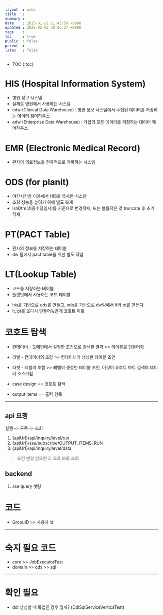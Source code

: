 ```yaml
---
layout  : wiki
title   : 
summary : 
date    : 2025-01-21 11:43:59 +0900
updated : 2025-02-02 20:06:27 +0900
tags    : 
toc     : true
public  : false
parent  : 
latex   : false
---
```

* TOC
{:toc}

# HIS (Hospital Information System)
- 병원 정보 시스템 
- 실제로 병원에서 사용하는 시스템
- cdw (Clinical Data Warehouse) : 병원 정보 시스템에서 수집된 데이터를 저장하는 데이터 웨어하우스
- edw (Enterprise Data Warehouse) : 기업의 모든 데이터를 저장하는 데이터 웨어하우스

# EMR (Electronic Medical Record)
- 환자의 의료정보를 전자적으로 기록하는 시스템

# ODS (for planit)
- 야간시간을 이용해서 HIS를 복사한 시스템
- 조회 성능을 높이기 위해 별도 복제
- lshDtm(최종수정일시)를 기준으로 변경적재, 또는 볼륨작은 것 truncate 후 초기적재

# PT(PACT Table)
- 환자의 정보를 저장하는 테이블
- dw 팀에서 pact table을 위한 별도 작업

# LT(Lookup Table)
- 코드를 저장하는 테이블
- 플랜잇에서 사용하는 코드 테이블

* his를 기반으로 ods를 만들고, ods를 기반으로 dw팀에서 lt와 pt를 만든다.
* lt, pt를 또다시 만들어놓은게 코호트 마트

# 코호트 탐색 
- 컨테이너 - 도메인에서 설정한 조건으로 검색한 결과 >> 테이블로 만들어짐
- 레벨 - 컨테이너의 조합 >> 컨테이너가 생성한 테이블 조인
- 타겟 - 레벨의 조합 >> 레벨이 생성한 테이블 조인, 이것이 코호트 마트 검색의 데이터 소스가됨

- case design == 코호트 탐색
- output items == 출력 항목


---
## api 요청
실행 -> 구독 -> 조회
1. {apiUrl}/api/inquiry/level/run
2. {apiUrl}/sse/subscribe/OUTPUT_ITEMS_RUN
3. {apiUrl}/api/inquiry/level/data

> 조건 변경 없으면 3. 으로 바로 조회

## backend
1. sse query 셋팅

# 코드
- GropuID >> 사용자 id


---
# 숙지 필요 코드
- core >> JobExecutorTest
- domain >> cds >> sql 


---
# 확인 필요
- ddl 생성할 때 룩업인 경우 뭘까? (DdlSqlServiceVerticaTest)
